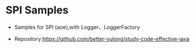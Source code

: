 # SPI Samples

- Samples for SPI (aoe),with Logger、LoggerFactory

- Repository:https://github.com/better-yulong/study-code-effective-java